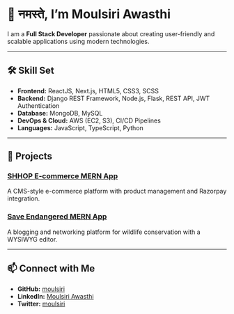 # 👋 नमस्ते, I’m Moulsiri Awasthi  

I am a **Full Stack Developer** passionate about creating user-friendly and scalable applications using modern technologies.  

---

## 🛠️ Skill Set  

- **Frontend:** ReactJS, Next.js, HTML5, CSS3, SCSS  
- **Backend:** Django REST Framework, Node.js, Flask, REST API, JWT Authentication  
- **Database:** MongoDB, MySQL  
- **DevOps & Cloud:** AWS (EC2, S3), CI/CD Pipelines  
- **Languages:** JavaScript, TypeScript, Python  

---

## 🚀 Projects  

### [SHHOP E-commerce MERN App](https://shhop-react-app-8qi3-jsdbp25k6-moulsiri.vercel.app/)  
A CMS-style e-commerce platform with product management and Razorpay integration.  

### [Save Endangered MERN App](https://save-endangered-evvmgr93k-moulsiri.vercel.app/)  
A blogging and networking platform for wildlife conservation with a WYSIWYG editor.  

---

## 📫 Connect with Me  

- **GitHub:** [moulsiri](https://github.com/moulsiri)  
- **LinkedIn:** [Moulsiri Awasthi](https://www.linkedin.com/in/moulsiri-awasthi-8395261a6/)  
- **Twitter:** [moulsiri](https://twitter.com/moulsiri)  


<!---
moulsiri/moulsiri is a ✨ special ✨ repository because its `README.md` (this file) appears on your GitHub profile.
You can click the Preview link to take a look at your changes.
--->
